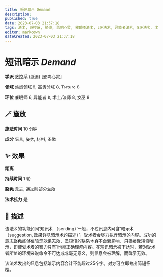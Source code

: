 ```yaml
---
title: 短讯暗示 Demand
description: 
published: true
date: 2023-07-03 21:37:18
tags: 法术, 惑控系, 胁迫, 影响心灵, 催眠师法术, 6环法术, 异能者法术, 8环法术, 术士/法师法术, 女巫法术, 魅惑领域, 高贵领域, Torture
editor: markdown
dateCreated: 2023-07-03 21:37:18
---
```


# **短讯暗示** *Demand*

**学派** 惑控系 (胁迫) \[影响心灵\] 

**领域** 魅惑领域 8, 高贵领域 8, Torture 8

**环位** 催眠师 6, 异能者 8, 术士/法师 8, 女巫 8

## 🪄 施放

**施法时间** 10 分钟

**成分** 语言, 姿势, 材料, 圣徽

## ✨ 效果  

**距离**   

**持续时间** 1 轮 

**豁免** 意志, 通过则部分生效

**法术抗力** 是

## 📖 描述

该法术的功能如同‘短讯术 （sending）’一般，不过讯息内可含‘暗示术 （suggestion, 效果详见暗示术的描述）’，受术者会尽力执行暗示的内容。成功的意志豁免能够使暗示效果无效，但短讯的联系本身不会受影响。只要接受短讯暗示，即使受术者的智力只有1也能正确理解内容。在短讯暗示被下达时，若对受术者所处的环境来说命令不可达成或毫无意义，则信息会被理解，而暗示无效。

该法术发出的讯息包括暗示内容合计不能超过25个字。对方可立即做出简短答覆。
    